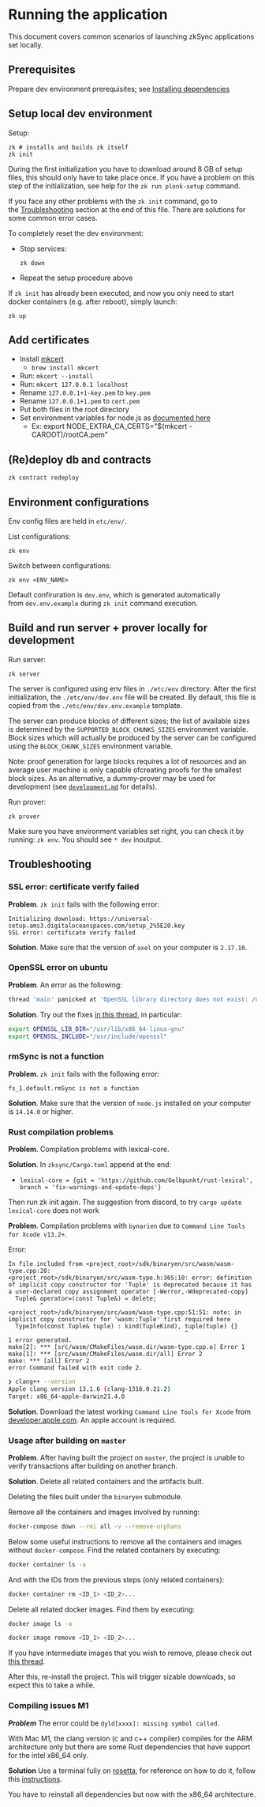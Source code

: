 # Running the application

This document covers common scenarios of launching zkSync applications set locally.

## Prerequisites

Prepare dev environment prerequisites; see [Installing dependencies](./setup-dev.md)

## Setup local dev environment

Setup:

```
zk # installs and builds zk itself
zk init
```

During the first initialization you have to download around 8 GB of setup files, this should only have to take place
once. If you have a problem on this step of the initialization, see help for the `zk run plonk-setup` command.

If you face any other problems with the `zk init` command, go to the [Troubleshooting](##Troubleshooting) section at the
end of this file. There are solutions for some common error cases.

To completely reset the dev environment:

- Stop services:

  ```
  zk down
  ```

- Repeat the setup procedure above

If `zk init` has already been executed, and now you only need to start docker containers (e.g. after reboot), simply
launch:

```
zk up
```

## Add certificates

- Install [mkcert](https://github.com/FiloSottile/mkcert)
  - `brew install mkcert`
- Run: `mkcert --install`
- Run: `mkcert 127.0.0.1 localhost`
- Rename `127.0.0.1+1-key.pem` to `key.pem`
- Rename `127.0.0.1+1.pem` to `cert.pem`
- Put both files in the root directory
- Set environment variables for node.js as
  [documented here](https://github.com/FiloSottile/mkcert#using-the-root-with-nodejs)
  - Ex: export NODE_EXTRA_CA_CERTS="$(mkcert -CAROOT)/rootCA.pem"

## (Re)deploy db and contraсts

```
zk contract redeploy
```

## Environment configurations

Env config files are held in `etc/env/`.

List configurations:

```
zk env
```

Switch between configurations:

```
zk env <ENV_NAME>
```

Default confiruration is `dev.env`, which is generated automatically from `dev.env.example` during `zk init` command
execution.

## Build and run server + prover locally for development

Run server:

```
zk server
```

The server is configured using env files in `./etc/env` directory. After the first initialization, the
`./etc/env/dev.env` file will be created. By default, this file is copied from the `./etc/env/dev.env.example` template.

The server can produce blocks of different sizes; the list of available sizes is determined by the
`SUPPORTED_BLOCK_CHUNKS_SIZES` environment variable. Block sizes which will actually be produced by the server can be
configured using the `BLOCK_CHUNK_SIZES` environment variable.

Note: proof generation for large blocks requires a lot of resources and an average user machine is only capable
ofcreating proofs for the smallest block sizes. As an alternative, a dummy-prover may be used for development (see
[`development.md`](https://hackmd.io/S7hTv1EwSpWu8VCReDmsBg) for details).

Run prover:

```
zk prover
```

Make sure you have environment variables set right, you can check it by running: `zk env`. You should
see `* dev` inoutput.

## Troubleshooting

### SSL error: certificate verify failed

**Problem**. `zk init` fails with the following error:

```
Initializing download: https://universal-setup.ams3.digitaloceanspaces.com/setup_2%5E20.key
SSL error: certificate verify failed
```

**Solution**. Make sure that the version of `axel` on your computer is `2.17.10`.

### OpenSSL error on ubuntu

**Problem**. An error as the following:

```bash
thread 'main' panicked at 'OpenSSL library directory does not exist: /usr/lib/ss/lib', /home/usr/.cargo/registry/src/github.com-1ecc6299db9ec823/openssl-sys-0.9.65/build/main.rs:66:9
```

**Solution**. Try out the fixes [in this thread](https://github.com/sfackler/rust-openssl/issues/766), in particular:

```bash
export OPENSSL_LIB_DIR="/usr/lib/x86_64-linux-gnu"
export OPENSSL_INCLUDE="/usr/include/openssl"
```

### rmSync is not a function

**Problem**. `zk init` fails with the following error:

```
fs_1.default.rmSync is not a function
```

**Solution**. Make sure that the version of `node.js` installed on your computer is `14.14.0` or higher.

### Rust compilation problems

**Problem**. Compilation problems with lexical-core.

**Solution**. In `zksync/Cargo.toml` append at the end:

- `lexical-core = {git = 'https://github.com/Gelbpunkt/rust-lexical', branch = 'fix-warnings-and-update-deps'}`

Then run zk init again. The suggestion from discord, to try `cargo update lexical-core` does not work

**Problem**. Compilation problems with `bynarien` due to `Command Line Tools for Xcode v13.2+`.

Error:

```
In file included from <project_root>/sdk/binaryen/src/wasm/wasm-type.cpp:28:
<project_root>/sdk/binaryen/src/wasm-type.h:365:10: error: definition of implicit copy constructor for 'Tuple' is deprecated because it has a user-declared copy assignment operator [-Werror,-Wdeprecated-copy]
  Tuple& operator=(const Tuple&) = delete;
         ^
<project_root>/sdk/binaryen/src/wasm/wasm-type.cpp:51:51: note: in implicit copy constructor for 'wasm::Tuple' first required here
  TypeInfo(const Tuple& tuple) : kind(TupleKind), tuple(tuple) {}
                                                  ^
1 error generated.
make[2]: *** [src/wasm/CMakeFiles/wasm.dir/wasm-type.cpp.o] Error 1
make[1]: *** [src/wasm/CMakeFiles/wasm.dir/all] Error 2
make: *** [all] Error 2
error Command failed with exit code 2.
```

```bash
❯ clang++ --version
Apple clang version 13.1.6 (clang-1316.0.21.2)
Target: x86_64-apple-darwin21.4.0
```

**Solution**. Download the latest working `Command Line Tools for Xcode` from
[developer.apple.com](https://developer.apple.com/download/all/?q=command%20line%20tools). An apple account is required.

### Usage after building on `master`

**Problem**. After having built the project on `master`, the project is unable to verify transactions after building on
another branch.

**Solution**. Delete all related containers and the artifacts built.

Deleting the files built under the `binaryen` submodule.

Remove all the containers and images involved by running:

```bash
docker-compose down --rmi all -v --remove-orphans
```

Below some useful instructions to remove all the containers and images without `docker-compose`. Find the related
containers by executing:

```bash
docker container ls -a
```

And with the IDs from the previous steps (only related containers):

```bash
docker container rm <ID_1> <ID_2>...
```

Delete all related docker images. Find them by executing:

```bash
docker image ls -a
```

```bash
docker image remove <ID_1> <ID_2>...
```

If you have intermediate images that you wish to remove, please check out
[this thread](https://forums.docker.com/t/how-to-remove-none-images-after-building/7050).

After this, re-install the project. This will trigger sizable downloads, so expect this to take a while.

### Compiling issues M1

**_Problem_** The error could be `dyld[xxxx]: missing symbol called`.

With Mac M1, the clang version (c and c++ compiler) compiles for the ARM architecture only but there are some Rust
dependencies that have support for the intel x86_64 only.

**Solution** Use a terminal fully on [rosetta](https://support.apple.com/en-us/HT211861), for reference on how to do it,
follow this
[instructions](https://stackoverflow.com/questions/64882584/how-to-run-the-homebrew-installer-under-rosetta-2-on-m1-macbook/66299285#66299285).

You have to reinstall all dependencies but now with the x86_64 architecture.
